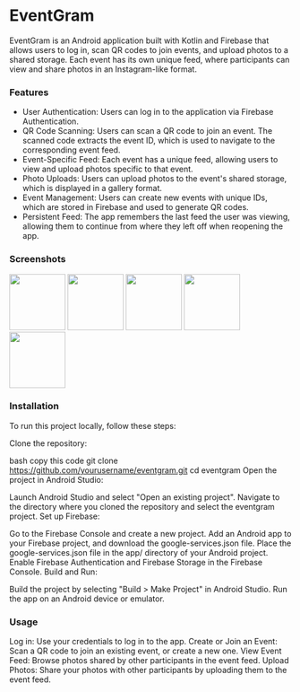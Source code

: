 # EventGram
EventGram is an Android application built with Kotlin and Firebase that allows users to log in, scan QR codes to join events, and upload photos to a shared storage. Each event has its own unique feed, where participants can view and share photos in an Instagram-like format.

### Features
- User Authentication: Users can log in to the application via Firebase Authentication.
- QR Code Scanning: Users can scan a QR code to join an event. The scanned code extracts the event ID, which is used to navigate to the corresponding event feed.
- Event-Specific Feed: Each event has a unique feed, allowing users to view and upload photos specific to that event.
- Photo Uploads: Users can upload photos to the event's shared storage, which is displayed in a gallery format.
- Event Management: Users can create new events with unique IDs, which are stored in Firebase and used to generate QR codes.
- Persistent Feed: The app remembers the last feed the user was viewing, allowing them to continue from where they left off when reopening the app.
### Screenshots
<img src="https://github.com/user-attachments/assets/863baace-d688-45d6-bccd-2a825ea45a85" width="100" height="100">
<img src="https://github.com/user-attachments/assets/be2ead21-4408-47a6-b998-910e3d220cac" width="100" height="100">
<img src="https://github.com/user-attachments/assets/a9fd0316-1914-47d2-87f7-011709c71d0f" width="100" height="100">
<img src="https://github.com/user-attachments/assets/791c8838-b6a1-4808-889a-b20ed9bbb5ef" width="100" height="100">
<img src="https://github.com/user-attachments/assets/2a3988e5-f363-4467-9f10-d50b559786ec" width="100" height="100">

### Installation
To run this project locally, follow these steps:

Clone the repository:

bash
copy this code
git clone https://github.com/yourusername/eventgram.git
cd eventgram
Open the project in Android Studio:

Launch Android Studio and select "Open an existing project".
Navigate to the directory where you cloned the repository and select the eventgram project.
Set up Firebase:

Go to the Firebase Console and create a new project.
Add an Android app to your Firebase project, and download the google-services.json file.
Place the google-services.json file in the app/ directory of your Android project.
Enable Firebase Authentication and Firebase Storage in the Firebase Console.
Build and Run:

Build the project by selecting "Build > Make Project" in Android Studio.
Run the app on an Android device or emulator.

### Usage
Log in: Use your credentials to log in to the app.
Create or Join an Event: Scan a QR code to join an existing event, or create a new one.
View Event Feed: Browse photos shared by other participants in the event feed.
Upload Photos: Share your photos with other participants by uploading them to the event feed.

